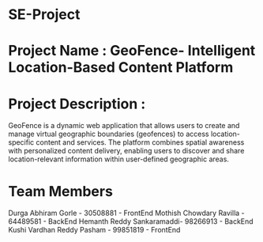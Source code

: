 # SE-Project
# Project Name : GeoFence- Intelligent Location-Based Content Platform
# Project Description :
GeoFence is a dynamic web application that allows users to create and manage virtual geographic boundaries (geofences) to access location-specific content and services. The platform combines spatial awareness with personalized content delivery, enabling users to discover and share location-relevant information within user-defined geographic areas.
# Team Members
Durga Abhiram Gorle - 30508881  - FrontEnd
Mothish Chowdary Ravilla - 64489581 - BackEnd
Hemanth Reddy Sankaramaddi- 98266913 - BackEnd
Kushi Vardhan Reddy Pasham - 99851819 - FrontEnd